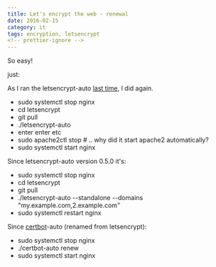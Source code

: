 ```yaml
---
title: Let's encrypt the web - renewal
date: 2016-02-15
category: it
tags: encryption, letsencrypt
<!-- prettier-ignore -->
---
```


So easy!

just:

As I ran the letsencrypt-auto
[last time](https://www.guldmyr.com/lets-encrypt-the-web/), I did again.

- sudo systemctl stop nginx
- cd letsencrypt
- git pull
- ./letsencrypt-auto
- enter enter etc
- sudo apache2ctl stop # .. why did it start apache2 automatically?
- sudo systemctl start nginx

Since letsencrypt-auto version 0.5.0 it's:

- sudo systemctl stop nginx
- cd letsencrypt
- git pull
- ./letsencrypt-auto --standalone --domains "my.example.com,2.example.com"
- sudo systemctl restart nginx

Since [certbot](https://github.com/certbot/certbot)\-auto (renamed from
letsencrypt):

- sudo systemctl stop nginx
- ./certbot-auto renew
- sudo systemctl start nginx
